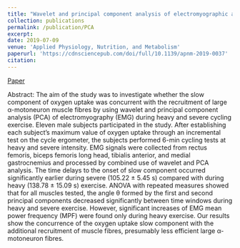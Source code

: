 ```yaml
---
title: "Wavelet and principal component analysis of electromyographic activity and slow component of oxygen uptake during heavy and severe cycling exercise"
collection: publications
permalink: /publication/PCA
excerpt: 
date: 2019-07-09
venue: 'Applied Physiology, Nutrition, and Metabolism'
paperurl: 'https://cdnsciencepub.com/doi/full/10.1139/apnm-2019-0037'
citation: 
---
```


[Paper](https://cdnsciencepub.com/doi/full/10.1139/apnm-2019-0037)


Abstract:
The aim of the study was to investigate whether the slow component of oxygen uptake was concurrent with the recruitment of large α-motoneuron muscle fibres by using wavelet and principal component analysis (PCA) of electromyography (EMG) during heavy and severe cycling exercise. Eleven male subjects participated in the study. After establishing each subject’s maximum value of oxygen uptake through an incremental test on the cycle ergometer, the subjects performed 6-min cycling tests at heavy and severe intensity. EMG signals were collected from rectus femoris, biceps femoris long head, tibialis anterior, and medial gastrocnemius and processed by combined use of wavelet and PCA analysis. The time delays to the onset of slow component occurred significantly earlier during severe (105.22 ± 5.45 s) compared with during heavy (138.78 ± 15.09 s) exercise. ANOVA with repeated measures showed that for all muscles tested, the angle θ formed by the first and second principal components decreased significantly between time windows during heavy and severe exercise. However, significant increases of EMG mean power frequency (MPF) were found only during heavy exercise. Our results show the concurrence of the oxygen uptake slow component with the additional recruitment of muscle fibres, presumably less efficient large α-motoneuron fibres.
